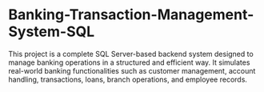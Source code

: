 # Banking-Transaction-Management-System-SQL
This project is a complete SQL Server-based backend system designed to manage banking operations in a structured and efficient way. It simulates real-world banking functionalities such as customer management, account handling, transactions, loans, branch operations, and employee records.

